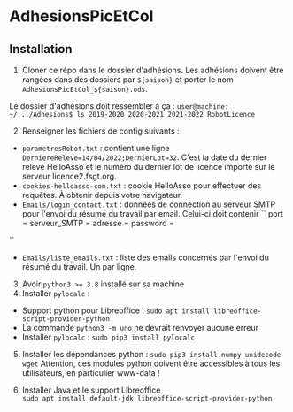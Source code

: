# AdhesionsPicEtCol

## Installation

1. Cloner ce répo dans le dossier d'adhésions. Les adhésions doivent être rangées dans des dossiers par `${saison}` et porter le nom `AdhesionsPicEtCol_${saison}.ods`.

Le dossier d'adhésions doit ressembler à ça : 
``
user@machine: ~/.../Adhesions$ ls
2019-2020 2020-2021 2021-2022 RobotLicence
``

2. Renseigner les fichiers de config suivants : 
  * `parametresRobot.txt` : contient une ligne `DerniereReleve=14/04/2022;DernierLot=32`. 
    C'est la date du dernier relevé HelloAsso et le numéro du dernier lot de licence importé sur le serveur licence2.fsgt.org.
  * `cookies-helloasso-com.txt` : cookie HelloAsso pour effectuer des requêtes. À obtenir depuis votre navigateur. 
  * `Emails/login_contact.txt` : données de connection au serveur SMTP pour l'envoi du résumé du travail par email. Celui-ci doit contenir
  ``
  port = 
  serveur_SMTP = 
  adresse = 
  password = 
  
  ``
  * `Emails/liste_emails.txt` : liste des emails concernés par l'envoi du résumé du travail. Un par ligne. 

3. Avoir `python3 >= 3.8` installé sur sa machine
4. Installer `pylocalc` : 
  * Support python pour Libreoffice : ``sudo apt install libreoffice-script-provider-python``
  * La commande `python3 -m uno` ne devrait renvoyer aucune erreur
  * Installer `pylocalc` : ``sudo pip3 install pylocalc``
5. Installer les dépendances python : ``sudo pip3 install numpy unidecode wget`` 
Attention, ces modules python doivent être accessibles à tous les utilisateurs, en particulier www-data !

5. Installer Java et le support Libreoffice  
``sudo apt install default-jdk libreoffice-script-provider-python``


